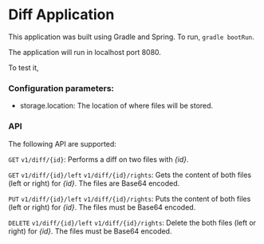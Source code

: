 # Diff Application

This application was built using Gradle and Spring.
To run, `gradle bootRun`.

The application will run in localhost port 8080.

To test it,

### Configuration parameters:

* storage.location: The location of where files will be stored.

### API

The following API are supported:

`GET` `v1/diff/{id}`: Performs a diff on two files with *{id}*.

`GET` `v1/diff/{id}/left` `v1/diff/{id}/rights`: Gets the content of both files (left or right) for *{id}*. The files are Base64 encoded.

`PUT` `v1/diff/{id}/left` `v1/diff/{id}/rights`: Puts the content of both files (left or right) for *{id}*. The files must be Base64 encoded.

`DELETE` `v1/diff/{id}/left` `v1/diff/{id}/rights`: Delete the both files (left or right) for *{id}*. The files must be Base64 encoded.
